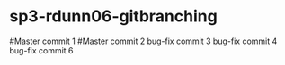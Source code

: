 # sp3-rdunn06-gitbranching
#Master commit 1
#Master commit 2
bug-fix commit 3
bug-fix commit 4
bug-fix commit 6
